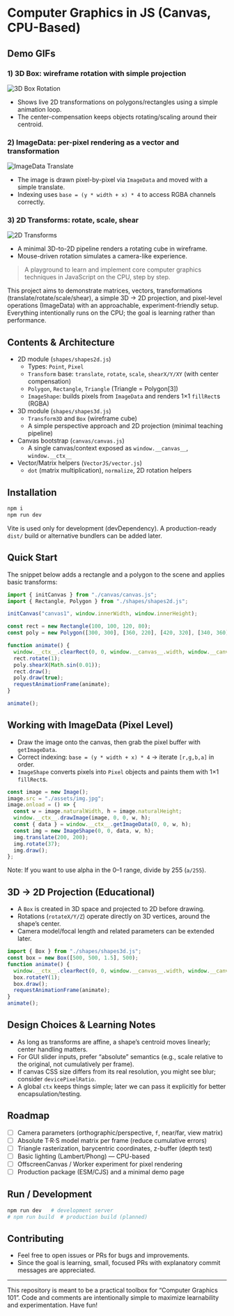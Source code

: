 # Computer Graphics in JS (Canvas, CPU-Based)

## Demo GIFs

### 1) 3D Box: wireframe rotation with simple projection
![3D Box Rotation](https://media1.giphy.com/media/v1.Y2lkPTc5MGI3NjExY2VkNGF0ZDd5dmkyemExZjM4NHpudzZpcnBhZ2p4Nmw2MWpnbzdkMSZlcD12MV9pbnRlcm5hbF9naWZfYnlfaWQmY3Q9Zw/TeGPVT1zqusqfMLJgr/giphy.gif)

- Shows live 2D transformations on polygons/rectangles using a simple animation loop.
- The center-compensation keeps objects rotating/scaling around their centroid.

### 2) ImageData: per-pixel rendering as a vector and transformation
![ImageData Translate](https://media3.giphy.com/media/v1.Y2lkPTc5MGI3NjExMHA4dnFpZWQxenFweXJ5MXd0YjBxdWU0dWl3YXd3cHExb3M1N2pmMyZlcD12MV9pbnRlcm5hbF9naWZfYnlfaWQmY3Q9Zw/uQRw9fJgMdqMzPNNve/giphy.gif)

- The image is drawn pixel-by-pixel via `ImageData` and moved with a simple translate.
- Indexing uses `base = (y * width + x) * 4` to access RGBA channels correctly.

### 3) 2D Transforms: rotate, scale, shear
![2D Transforms](https://media3.giphy.com/media/v1.Y2lkPTc5MGI3NjExOHVvbnJqdGcyNnhhZGRmYmoyaHJ6YXp1eGR6MmoybDBhZTc4ZjloZyZlcD12MV9pbnRlcm5hbF9naWZfYnlfaWQmY3Q9Zw/f3M9w24ftUmY7Ckxka/giphy.gif)

- A minimal 3D-to-2D pipeline renders a rotating cube in wireframe.
- Mouse-driven rotation simulates a camera-like experience.

> A playground to learn and implement core computer graphics techniques in JavaScript on the CPU, step by step.

This project aims to demonstrate matrices, vectors, transformations (translate/rotate/scale/shear), a simple 3D → 2D projection, and pixel-level operations (ImageData) with an approachable, experiment-friendly setup. Everything intentionally runs on the CPU; the goal is learning rather than performance.

## Contents & Architecture

- 2D module (`shapes/shapes2d.js`)
  - Types: `Point`, `Pixel`
  - `Transform` base: `translate`, `rotate`, `scale`, `shearX/Y/XY` (with center compensation)
  - `Polygon`, `Rectangle`, `Triangle` (Triangle = Polygon[3])
  - `ImageShape`: builds pixels from `ImageData` and renders 1×1 `fillRect`s (RGBA)
- 3D module (`shapes/shapes3d.js`)
  - `Transform3D` and `Box` (wireframe cube)
  - A simple perspective approach and 2D projection (minimal teaching pipeline)
- Canvas bootstrap (`canvas/canvas.js`)
  - A single canvas/context exposed as `window.__canvas__`, `window.__ctx__`
- Vector/Matrix helpers (`VectorJS/vector.js`)
  - `dot` (matrix multiplication), `normalize`, 2D rotation helpers

## Installation

```bash
npm i
npm run dev
```

Vite is used only for development (devDependency). A production-ready `dist/` build or alternative bundlers can be added later.

## Quick Start

The snippet below adds a rectangle and a polygon to the scene and applies basic transforms:

```javascript
import { initCanvas } from "./canvas/canvas.js";
import { Rectangle, Polygon } from "./shapes/shapes2d.js";

initCanvas("canvas1", window.innerWidth, window.innerHeight);

const rect = new Rectangle(100, 100, 120, 80);
const poly = new Polygon([300, 300], [360, 220], [420, 320], [340, 360]);

function animate() {
  window.__ctx__.clearRect(0, 0, window.__canvas__.width, window.__canvas__.height);
  rect.rotate(1);
  poly.shearX(Math.sin(0.01));
  rect.draw();
  poly.draw(true);
  requestAnimationFrame(animate);
}

animate();
```

## Working with ImageData (Pixel Level)

- Draw the image onto the canvas, then grab the pixel buffer with `getImageData`.
- Correct indexing: `base = (y * width + x) * 4` → iterate `[r,g,b,a]` in order.
- `ImageShape` converts pixels into `Pixel` objects and paints them with 1×1 `fillRect`s.

```javascript
const image = new Image();
image.src = "./assets/img.jpg";
image.onload = () => {
  const w = image.naturalWidth, h = image.naturalHeight;
  window.__ctx__.drawImage(image, 0, 0, w, h);
  const { data } = window.__ctx__.getImageData(0, 0, w, h);
  const img = new ImageShape(0, 0, data, w, h);
  img.translate(200, 200);
  img.rotate(37);
  img.draw();
};
```

Note: If you want to use alpha in the 0–1 range, divide by 255 (`a/255`).

## 3D → 2D Projection (Educational)

- A `Box` is created in 3D space and projected to 2D before drawing.
- Rotations (`rotateX/Y/Z`) operate directly on 3D vertices, around the shape’s center.
- Camera model/focal length and related parameters can be extended later.

```javascript
import { Box } from "./shapes/shapes3d.js";
const box = new Box([500, 500, 1.5], 500);
function animate() {
  window.__ctx__.clearRect(0, 0, window.__canvas__.width, window.__canvas__.height);
  box.rotateY(1);
  box.draw();
  requestAnimationFrame(animate);
}
animate();
```

## Design Choices & Learning Notes

- As long as transforms are affine, a shape’s centroid moves linearly; center handling matters.
- For GUI slider inputs, prefer “absolute” semantics (e.g., scale relative to the original, not cumulatively per frame).
- If canvas CSS size differs from its real resolution, you might see blur; consider `devicePixelRatio`.
- A global `ctx` keeps things simple; later we can pass it explicitly for better encapsulation/testing.

## Roadmap

- [ ] Camera parameters (orthographic/perspective, `f`, near/far, view matrix)
- [ ] Absolute T·R·S model matrix per frame (reduce cumulative errors)
- [ ] Triangle rasterization, barycentric coordinates, z-buffer (depth test)
- [ ] Basic lighting (Lambert/Phong) — CPU-based
- [ ] OffscreenCanvas / Worker experiment for pixel rendering
- [ ] Production package (ESM/CJS) and a minimal demo page

## Run / Development

```bash
npm run dev   # development server
# npm run build  # production build (planned)
```

## Contributing

- Feel free to open issues or PRs for bugs and improvements.
- Since the goal is learning, small, focused PRs with explanatory commit messages are appreciated.

---

This repository is meant to be a practical toolbox for “Computer Graphics 101”. Code and comments are intentionally simple to maximize learnability and experimentation. Have fun!
